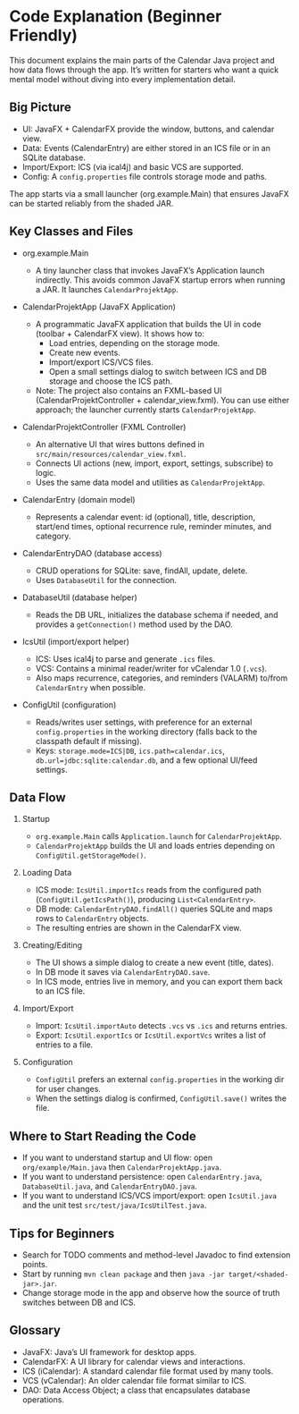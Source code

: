 # Code Explanation (Beginner Friendly)

This document explains the main parts of the Calendar Java project and how data flows through the app. It’s written for starters who want a quick mental model without diving into every implementation detail.

## Big Picture
- UI: JavaFX + CalendarFX provide the window, buttons, and calendar view.
- Data: Events (CalendarEntry) are either stored in an ICS file or in an SQLite database.
- Import/Export: ICS (via ical4j) and basic VCS are supported.
- Config: A `config.properties` file controls storage mode and paths.

The app starts via a small launcher (org.example.Main) that ensures JavaFX can be started reliably from the shaded JAR.

## Key Classes and Files

- org.example.Main
  - A tiny launcher class that invokes JavaFX’s Application launch indirectly. This avoids common JavaFX startup errors when running a JAR. It launches `CalendarProjektApp`.

- CalendarProjektApp (JavaFX Application)
  - A programmatic JavaFX application that builds the UI in code (toolbar + CalendarFX view). It shows how to:
    - Load entries, depending on the storage mode.
    - Create new events.
    - Import/export ICS/VCS files.
    - Open a small settings dialog to switch between ICS and DB storage and choose the ICS path.
  - Note: The project also contains an FXML-based UI (CalendarProjektController + calendar_view.fxml). You can use either approach; the launcher currently starts `CalendarProjektApp`.

- CalendarProjektController (FXML Controller)
  - An alternative UI that wires buttons defined in `src/main/resources/calendar_view.fxml`.
  - Connects UI actions (new, import, export, settings, subscribe) to logic.
  - Uses the same data model and utilities as `CalendarProjektApp`.

- CalendarEntry (domain model)
  - Represents a calendar event: id (optional), title, description, start/end times, optional recurrence rule, reminder minutes, and category.

- CalendarEntryDAO (database access)
  - CRUD operations for SQLite: save, findAll, update, delete.
  - Uses `DatabaseUtil` for the connection.

- DatabaseUtil (database helper)
  - Reads the DB URL, initializes the database schema if needed, and provides a `getConnection()` method used by the DAO.

- IcsUtil (import/export helper)
  - ICS: Uses ical4j to parse and generate `.ics` files.
  - VCS: Contains a minimal reader/writer for vCalendar 1.0 (`.vcs`).
  - Also maps recurrence, categories, and reminders (VALARM) to/from `CalendarEntry` when possible.

- ConfigUtil (configuration)
  - Reads/writes user settings, with preference for an external `config.properties` in the working directory (falls back to the classpath default if missing).
  - Keys: `storage.mode=ICS|DB`, `ics.path=calendar.ics`, `db.url=jdbc:sqlite:calendar.db`, and a few optional UI/feed settings.

## Data Flow
1. Startup
   - `org.example.Main` calls `Application.launch` for `CalendarProjektApp`.
   - `CalendarProjektApp` builds the UI and loads entries depending on `ConfigUtil.getStorageMode()`.

2. Loading Data
   - ICS mode: `IcsUtil.importIcs` reads from the configured path (`ConfigUtil.getIcsPath()`), producing `List<CalendarEntry>`.
   - DB mode: `CalendarEntryDAO.findAll()` queries SQLite and maps rows to `CalendarEntry` objects.
   - The resulting entries are shown in the CalendarFX view.

3. Creating/Editing
   - The UI shows a simple dialog to create a new event (title, dates).
   - In DB mode it saves via `CalendarEntryDAO.save`.
   - In ICS mode, entries live in memory, and you can export them back to an ICS file.

4. Import/Export
   - Import: `IcsUtil.importAuto` detects `.vcs` vs `.ics` and returns entries.
   - Export: `IcsUtil.exportIcs` or `IcsUtil.exportVcs` writes a list of entries to a file.

5. Configuration
   - `ConfigUtil` prefers an external `config.properties` in the working dir for user changes.
   - When the settings dialog is confirmed, `ConfigUtil.save()` writes the file.

## Where to Start Reading the Code
- If you want to understand startup and UI flow: open `org/example/Main.java` then `CalendarProjektApp.java`.
- If you want to understand persistence: open `CalendarEntry.java`, `DatabaseUtil.java`, and `CalendarEntryDAO.java`.
- If you want to understand ICS/VCS import/export: open `IcsUtil.java` and the unit test `src/test/java/IcsUtilTest.java`.

## Tips for Beginners
- Search for TODO comments and method-level Javadoc to find extension points.
- Start by running `mvn clean package` and then `java -jar target/<shaded-jar>.jar`.
- Change storage mode in the app and observe how the source of truth switches between DB and ICS.

## Glossary
- JavaFX: Java’s UI framework for desktop apps.
- CalendarFX: A UI library for calendar views and interactions.
- ICS (iCalendar): A standard calendar file format used by many tools.
- VCS (vCalendar): An older calendar file format similar to ICS.
- DAO: Data Access Object; a class that encapsulates database operations.
